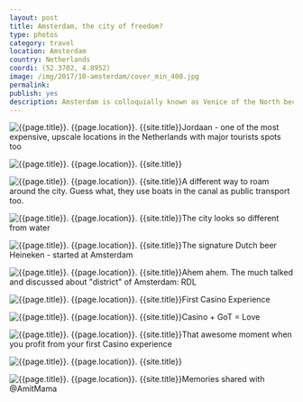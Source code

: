 ```yaml
---
layout: post
title: Amsterdam, the city of freedom?
type: photos
category: travel
location: Amsterdam
country: Netherlands
coordi: (52.3702, 4.8952)
image: /img/2017/10-amsterdam/cover_min_400.jpg
permalink: 
publish: yes
description: Amsterdam is colloquially known as Venice of the North because of its lovely canals that criss-cross the city, its impressive architecture and more than 1,500 bridges. 
---
```

<!-- http://compressjpeg.com -->
<!-- http://compressimage.toolur.com/ 1024, 400-->
<p class="center"><img src="{{site.baseurl}}/img/2017/10-amsterdam/cover_min.jpg" alt="{{page.title}}. {{page.location}}. {{site.title}}" title="{{page.title}}">Jordaan -  one of the most expensive, upscale locations in the Netherlands with major tourists spots too</p>

<p class="center"><img src="{{site.baseurl}}/img/2017/10-amsterdam/2_min.jpg" alt="{{page.title}}. {{page.location}}. {{site.title}}" title="{{page.title}}"></p>

<p class="center"><img src="{{site.baseurl}}/img/2017/10-amsterdam/4_min.jpg" alt="{{page.title}}. {{page.location}}. {{site.title}}" title="{{page.title}}">A different way to roam around the city. Guess what, they use boats in the canal as public transport too.</p>

<p class="center"><img src="{{site.baseurl}}/img/2017/10-amsterdam/5_min.jpg" alt="{{page.title}}. {{page.location}}. {{site.title}}" title="{{page.title}}">The city looks so different from water</p>

<p class="center"><img src="{{site.baseurl}}/img/2017/10-amsterdam/6_min.jpg" alt="{{page.title}}. {{page.location}}. {{site.title}}" title="{{page.title}}">The signature Dutch beer Heineken - started at Amsterdam</p>

<p class="center"><img src="{{site.baseurl}}/img/2017/10-amsterdam/7_min.jpg" alt="{{page.title}}. {{page.location}}. {{site.title}}" title="{{page.title}}">Ahem ahem. The much talked and discussed about "district" of Amsterdam: RDL</p>

<p class="center"><img src="{{site.baseurl}}/img/2017/10-amsterdam/8_0_min.jpg" alt="{{page.title}}. {{page.location}}. {{site.title}}" title="{{page.title}}">First Casino Experience</p>

<p class="center"><img src="{{site.baseurl}}/img/2017/10-amsterdam/8_min.jpg" alt="{{page.title}}. {{page.location}}. {{site.title}}" title="{{page.title}}">Casino + GoT = Love</p>

<p class="center"><img src="{{site.baseurl}}/img/2017/10-amsterdam/9_min.jpg" alt="{{page.title}}. {{page.location}}. {{site.title}}" title="{{page.title}}">That awesome moment when you profit from your first Casino experience </p>

<p class="center"><img src="{{site.baseurl}}/img/2017/10-amsterdam/10_min.jpg" alt="{{page.title}}. {{page.location}}. {{site.title}}" title="{{page.title}}"></p>

<p class="center"><img src="{{site.baseurl}}/img/2017/10-amsterdam/11_min.jpg" alt="{{page.title}}. {{page.location}}. {{site.title}}" title="{{page.title}}">Memories shared with @AmitMama</p>
